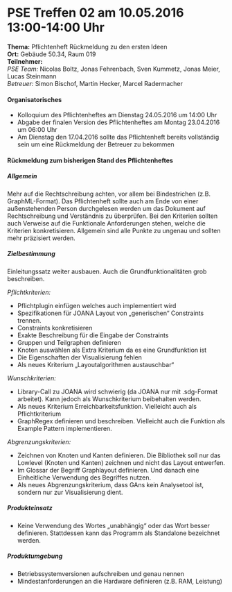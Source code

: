 # PSE Treffen 02 am 10.05.2016 13:00-14:00 Uhr

**Thema:** Pflichtenheft Rückmeldung zu den ersten Ideen  
**Ort:** Gebäude 50.34, Raum 019  
**Teilnehmer:**  
    *PSE Team:* Nicolas Boltz, Jonas Fehrenbach, Sven Kummetz, Jonas Meier, Lucas Steinmann  
    *Betreuer:* Simon Bischof, Martin Hecker, Marcel Radermacher  

#### Organisatorisches
- Kolloquium des Pflichtenheftes am Dienstag 24.05.2016 um 14:00 Uhr
- Abgabe der finalen Version des Pflichtenheftes am Montag 23.04.2016 um 06:00 Uhr
- Am Dienstag den 17.04.2016 sollte das Pflichtenheft bereits vollständig sein um eine Rückmeldung der Betreuer zu bekommen


#### Rückmeldung zum bisherigen Stand des Pflichtenheftes  

##### Allgemein 
Mehr auf die Rechtschreibung achten, vor allem bei Bindestrichen (z.B. GraphML-Format). Das Pflichtenheft sollte auch am Ende von einer außenstehenden Person durchgelesen werden um das Dokument auf Rechtschreibung und Verständnis zu überprüfen.
Bei den Kriterien sollten auch Verweise auf die Funktionale Anforderungen stehen, welche die Kriterien konkretisieren.
Allgemein sind alle Punkte zu ungenau und sollten mehr präzisiert werden.

##### Zielbestimmung
Einleitungssatz weiter ausbauen. Auch die Grundfunktionalitäten grob beschreiben.

*Pflichtkriterien:*  
- Pflichtplugin einfügen welches auch implementiert wird
- Spezifikationen für JOANA Layout von „generischen“ Constraints trennen.
- Constraints konkretisieren
- Exakte Beschreibung für die Eingabe der Constraints
- Gruppen und Teilgraphen definieren
- Knoten auswählen als Extra Kriterium da es eine Grundfunktion ist
- Die Eigenschaften der Visualisierung fehlen
- Als neues Kriterium „Layoutalgorithmen austauschbar“

*Wunschkriterien:*
- Library-Call zu JOANA wird schwierig (da JOANA nur mit .sdg-Format arbeitet). Kann jedoch als Wunschkriterium beibehalten werden.
- Als neues Kriterium Erreichbarkeitsfunktion. Vielleicht auch als Pflichtkriterium
- GraphRegex definieren und beschreiben. Vielleicht auch die Funktion als Example Pattern implementieren.

*Abgrenzungskriterien:*
- Zeichnen von Knoten und Kanten definieren. Die Bibliothek soll nur das Lowlevel (Knoten und Kanten) zeichnen und nicht das Layout entwerfen.
- Im Glossar der Begriff Graphlayout definieren. Und danach eine Einheitliche Verwendung des Begriffes nutzen.
- Als neues Abgrenzungskriterium, dass GAns kein Analysetool ist, sondern nur zur Visualisierung dient.

##### Produkteinsatz
- Keine Verwendung des Wortes „unabhängig“ oder das Wort besser definieren. Stattdessen kann das Programm als Standalone bezeichnet werden.

##### Produktumgebung
- Betriebssystemversionen aufschreiben und genau nennen
- Mindestanforderungen an die Hardware definieren (z.B. RAM, Leistung)